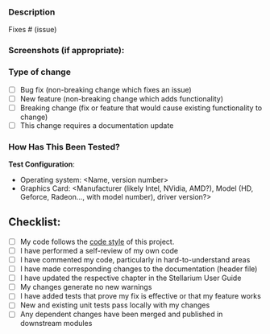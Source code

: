 <!--- Provide a general summary of your changes in the Title above -->

### Description
<!--- Please include a summary of the change and which issue is fixed. -->
<!--- Please also include relevant motivation and context. -->
<!--- List any dependencies that are required for this change. -->

Fixes # (issue)

### Screenshots (if appropriate):

### Type of change
<!--- What types of changes does your code introduce? Put an `x` in all the boxes that apply: -->
- [ ] Bug fix (non-breaking change which fixes an issue)
- [ ] New feature (non-breaking change which adds functionality)
- [ ] Breaking change (fix or feature that would cause existing functionality to change)
- [ ] This change requires a documentation update

### How Has This Been Tested?
<!--- Please describe in detail how you tested your changes. -->
<!--- Include details of your testing environment, and the tests you ran to -->
<!--- see how your change affects other areas of the code, etc. -->

**Test Configuration**:
* Operating system: <Name, version number>
* Graphics Card: <Manufacturer (likely Intel, NVidia, AMD?), Model (HD, Geforce, Radeon..., with model number), driver version?>

## Checklist:
<!--- Go over all the following points, and put an `x` in all the boxes that apply. -->
<!--- If you're unsure about any of these, don't hesitate to ask. We're here to help! -->
- [ ] My code follows the [code style](http://stellarium.org/doc/head/codingStyle.html) of this project.
- [ ] I have performed a self-review of my own code
- [ ] I have commented my code, particularly in hard-to-understand areas
- [ ] I have made corresponding changes to the documentation (header file)
- [ ] I have updated the respective chapter in the Stellarium User Guide
- [ ] My changes generate no new warnings
- [ ] I have added tests that prove my fix is effective or that my feature works
- [ ] New and existing unit tests pass locally with my changes
- [ ] Any dependent changes have been merged and published in downstream modules
